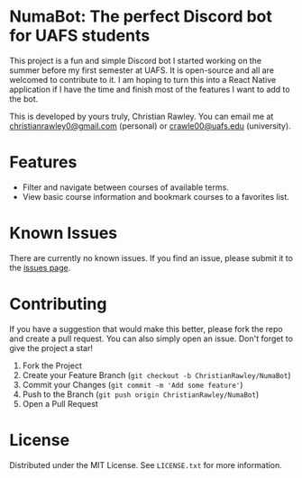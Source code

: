 # NumaBot: The perfect Discord bot for UAFS students
This project is a fun and simple Discord bot I started working on the summer before my first semester at UAFS. It is open-source and all are welcomed to contribute to it.
I am hoping to turn this into a React Native application if I have the time and finish most of the features I want to add to the bot.

This is developed by yours truly, Christian Rawley. You can email me at christianrawley0@gmail.com (personal) or crawle00@uafs.edu (university).

# Features
- Filter and navigate between courses of available terms.
- View basic course information and bookmark courses to a favorites list.

# Known Issues
There are currently no known issues. If you find an issue, please submit it to the [issues page](https://github.com/ChristianRawley/NumaBot/issues).

# Contributing
If you have a suggestion that would make this better, please fork the repo and create a pull request. You can also simply open an issue. Don't forget to give the project a star!

1. Fork the Project
2. Create your Feature Branch (`git checkout -b ChristianRawley/NumaBot`)
3. Commit your Changes (`git commit -m 'Add some feature'`)
4. Push to the Branch (`git push origin ChristianRawley/NumaBot`)
5. Open a Pull Request

# License
Distributed under the MIT License. See `LICENSE.txt` for more information.